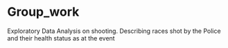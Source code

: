 # Group_work
Exploratory Data Analysis on shooting. 
Describing races shot by the Police and their health status as at the event 
